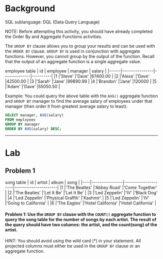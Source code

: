 # Background

SQL sublanguage: DQL (Data Query Language)

NOTE: Before attempting this activity, you should have already completed the Order By
and Aggregate Functions activities.

The `GROUP BY` clause allows you to group your results and can be used with the `ORDER BY` clause. `GROUP BY` is
used in conjunction with aggregate functions. However, you cannot group by the output of the function.
Recall that the output of an aggregate function is a single aggregate value.

employee table
| id | employee | manager | salary |
|------|----------------|--------------|----------|
|1 |'Steve' |'Dave' |67400.00 |
|2 |'Alexa' |'Dave' |42500.00 |
|3 |'Sarah' |'Jane' |99890.99 |
|4 |'Brandon' |'Jane' |120000 |
|5 |'Adam' |'Dave' |55050.50 |

Example: You could query the above table with the `AVG()` aggregate function and `GROUP BY` manager to find the
average salary of employees under that manager (then order it from greatest average salary to least):

```sql
SELECT manager, AVG(salary)
FROM employees
GROUP BY manager
ORDER BY AVG(salary) DESC;
```

---

# Lab

## Problem 1

song table
| id | artist | album | song |
|----|----------------|---------------------|----------------------|
|1 |'The Beatles' |'Abbey Road' |'Come Together' |
|2 |'The Beatles' |'Let It Be' |'Let It Be' |
|3 |'Led Zeppelin' |'IV' |'Black Dog' |
|4 |'Led Zeppelin' |'Physical Graffiti' |'Kashmir' |
|5 |'Led Zeppelin' |'IV' |'Going to California' |
|6 |'The Eagles' |'Hotel California' |'Hotel California' |

#### Problem 1: Use the `GROUP BY` clause with the `COUNT()` aggregate function to query the song table for the number of songs by each artist. The result of the query should have two columns: the artist, and the count(song) of the artist.

HINT: You should avoid using the wild card (\*) in your statement. All projected columns must either be used in the `GROUP BY` clause or an aggregate function.
